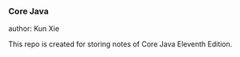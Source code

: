 ### Core Java

author: Kun Xie

This repo is created for storing notes of Core Java Eleventh Edition.

